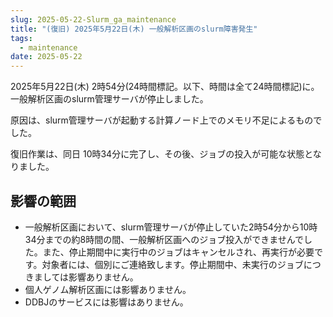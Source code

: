 ```yaml
---
slug: 2025-05-22-Slurm_ga_maintenance
title: "(復旧) 2025年5月22日(木) 一般解析区画のslurm障害発生"
tags:
  - maintenance
date: 2025-05-22
---
```




2025年5月22日(木) 2時54分(24時間標記。以下、時間は全て24時間標記)に。一般解析区画のslurm管理サーバが停止しました。

原因は、slurm管理サーバが起動する計算ノード上でのメモリ不足によるものでした。

復旧作業は、同日 10時34分に完了し、その後、ジョブの投入が可能な状態となりました。


## 影響の範囲

<!-- truncate -->

- 一般解析区画において、slurm管理サーバが停止していた2時54分から10時34分までの約8時間の間、一般解析区画へのジョブ投入ができませんでした。また、停止期間中に実行中のジョブはキャンセルされ、再実行が必要です。対象者には、個別にご連絡致します。停止期間中、未実行のジョブにつきましては影響ありません。
- 個人ゲノム解析区画には影響ありません。
- DDBJのサービスには影響はありません。
